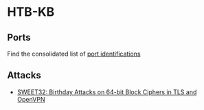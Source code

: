 # HTB-KB

## Ports

Find the consolidated list of [port identifications](ports.md)

## Attacks

- [SWEET32: Birthday Attacks on 64-bit Block Ciphers in TLS and OpenVPN](attacks/sweet32.md)